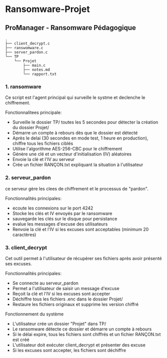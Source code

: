 # Ransomware-Projet
## ProManager - Ransomware Pédagogique

```
.
├── client_decrypt.c
├── ranswomware.c
├── server_pardon.c
└── TP
    └── Projet
        ├── main.c
        ├── notes.md
        └── rapport.txt
```


### 1. ransomware

Ce script est l'agent principal qui surveille le systme et declenche le chiffrement.

Fonctionnalitees principale:

   -  Surveille le dossier TP/ toutes les 5 secondes pour détecter la création du dossier Projet/
   -  Démarre un compte à rebours dès que le dossier est détecté
   -  Après le delai (30 secondes en mode test, 1 heure en production), chiffre tous les fichiers ciblés
   -  Utilise l'algorithme AES-256-CBC pour le chiffrement
   -  Génère une clé et un vecteur d'initialisation (IV) aléatoires
   -  Envoie la clé et l'IV au serveur
   -  Crée un fichier RANÇON.txt expliquant la situation à l'utilisateur

### 2. serveur_pardon

ce serveur gère les clees de chiffrement et le processus de "pardon".

Fonctionnalités principales:

   -  ecoute les connexions sur le port 4242
   -  Stocke les clés et IV envoyés par le ransomware
   -  sauvegarde les clés sur le disque pour persistance
   -  evalue les messages d'excuse des utilisateurs
   -  Renvoie la clé et l'IV si les excuses sont acceptables (minimum 20 caractères)

### 3. client_decrypt

Cet outil permet à l'utilisateur de récupérer ses fichiers après avoir présenté ses excuses.

Fonctionnalités principales:

   -  Se connecte au serveur_pardon
   -  Permet a l'utilisateur de saisir un message d'excuse
   -  Reçoit la clé et l'IV si les excuses sont accepter
   -  Déchiffre tous les fichiers .enc dans le dossier Projet/
   -  Restaure les fichiers originaux et supprime les version chiffré

Fonctionnement du système

  -   L'utilisateur crée un dossier "Projet" dans TP/
  -   Le ransomware détecte ce dossier et démarre un compte à rebours
  -   Si le délai expire, tous les fichiers sont chiffrés et un fichier RANÇON.txt est créé
  -   L'utilisateur doit exécuter client_decrypt et présenter des excuse
  -   Si les excuses sont accepter, les fichiers sont déchiffre
